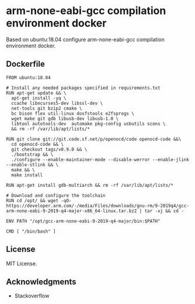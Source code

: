 # arm-none-eabi-gcc compilation environment docker

Based on ubuntu:18.04 configure arm-none-eabi-gcc compilation environment docker.

## Dockerfile
  ``` shell
  FROM ubuntu:18.04

  # Install any needed packages specified in requirements.txt
  RUN apt-get update && \
    apt-get install -yq \
    ccache libncurses5-dev libssl-dev \
    net-tools git bzip2 cmake \
    bc bison flex util-linux dosfstools e2fsprogs \
    wget make git gdb libusb-dev libusb-1.0 \
    libtool autotools-dev  automake pkg-config usbutils scons \
    && rm -rf /var/lib/apt/lists/*

  RUN git clone git://git.code.sf.net/p/openocd/code openocd-code &&\
    cd openocd-code && \
    git checkout tags/v0.9.0 && \
    ./bootstrap && \
    ./configure --enable-maintainer-mode --disable-werror --enable-jlink --enable-stlink && \
    make && \
    make install

  RUN apt-get install gdb-multiarch && rm -rf /var/lib/apt/lists/*

  # Download and configure the toolchain
  RUN cd /opt/ && wget -qO- https://developer.arm.com/-/media/Files/downloads/gnu-rm/9-2019q4/gcc-arm-none-eabi-9-2019-q4-major-x86_64-linux.tar.bz2 | tar -xj && cd -

  ENV PATH "/opt/gcc-arm-none-eabi-9-2019-q4-major/bin:$PATH"

  CMD [ "/bin/bash" ]
  ```

## License

MIT License.

## Acknowledgments

* Stackoverflow
